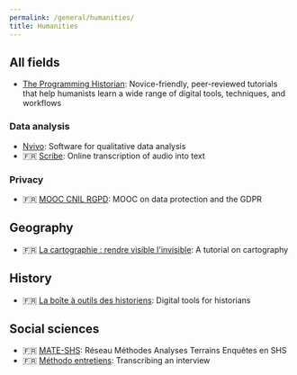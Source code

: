 ```yaml
---
permalink: /general/humanities/
title: Humanities
---
```


## All fields

- [The Programming Historian](https://programminghistorian.org/): Novice-friendly, peer-reviewed tutorials that help humanists learn a wide range of digital tools, techniques, and workflows

### Data analysis

- [Nvivo](https://ritme.com/software/nvivo/): Software for qualitative data analysis
- 🇫🇷 [Scribe](https://scribe.cemea.org/): Online transcription of audio into text

### Privacy

- 🇫🇷 [MOOC CNIL RGPD](https://atelier-rgpd.cnil.fr/): MOOC on data protection and the GDPR

## Geography

- 🇫🇷 [La cartographie : rendre visible l'invisible](https://zestedesavoir.com/tutoriels/1298/la-cartographie-rendre-visible-linvisible/): A tutorial on cartography

## History

- 🇫🇷 [La boîte à outils des historiens](https://www.boiteaoutils.info/): Digital tools for historians

## Social sciences

- 🇫🇷 [MATE-SHS](https://mate-shs.cnrs.fr/ressources/): Réseau Méthodes Analyses Terrains Enquêtes en SHS
- 🇫🇷 [Méthodo entretiens](https://dysolab.hypotheses.org/2067): Transcribing an interview

